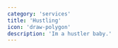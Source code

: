 ```yaml
---
category: 'services'
title: 'Hustling'
icon: 'draw-polygon'
description: 'Im a hustler baby.'
---
```

